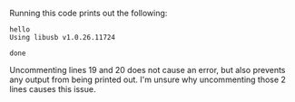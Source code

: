 Running this code prints out the following:
```
hello
Using libusb v1.0.26.11724

done
```

Uncommenting lines 19 and 20 does not cause an error, but also prevents any output from being printed out.
I'm unsure why uncommenting those 2 lines causes this issue.
